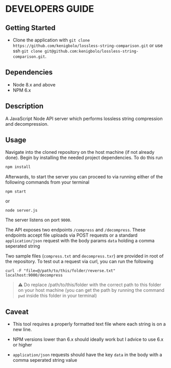 # DEVELOPERS GUIDE

## Getting Started

- Clone the application with
  `git clone https://github.com/kenigbolo/lossless-string-comparison.git` or use
  ssh `git clone git@github.com:kenigbolo/lossless-string-comparison.git`.

## Dependencies

- Node 8.x and above
- NPM 6.x

## Description

A JavaScript Node API server which performs lossless string compression
and decompression.

## Usage

Navigate into the cloned repository on the host machine (if not already done).
Begin by installing the needed project dependencies. To do this run

```javascript
npm install
```

Afterwards, to start the server you can proceed to via running either of the
following commands from your terminal

```shell
npm start
```

or

```shell
node server.js
```

The server listens on port `9000`.

The API exposes two endpoints `/compress` and `/decompress`. These endpoints
accept file uploads via POST requests or a standard `application/json` request with the body params `data` holding a comma seperated string

Two sample files (`compress.txt` and `decompress.txr`) are provided in root of
the repository. To test out a request via curl, you can run the following

```shell
curl -F "file=@/path/to/this/folder/reverse.txt" localhost:9000/decompress
```

> ⚠️ Do replace /path/to/this/folder with the correct path to this folder on your
> host machine (you can get the path by running the command `pwd` inside this
> folder in your terminal)

## Caveat

- This tool requires a properly formatted text file where each string is on a
  new line.

- NPM versions lower than 6.x should ideally work but I advice to use 6.x or higher

- `application/json` requests should have the key `data` in the body with a comma seperated string value
